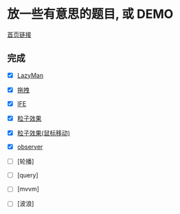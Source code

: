 # 放一些有意思的题目, 或 DEMO

[首页链接](https://xiaoyueguang.github.io/DEMO/)

## 完成
- [x] [LazyMan](https://xiaoyueguang.github.io/DEMO/lazyman)  
- [x] [拖拽](https://xiaoyueguang.github.io/DEMO/drag)  
- [x] [IFE](https://xiaoyueguang.github.io/DEMO/IFE)  
- [x] [粒子效果](https://xiaoyueguang.github.io/DEMO/canvas)  
- [x] [粒子效果(鼠标移动)](https://xiaoyueguang.github.io/DEMO/mouse-over-dot)  
- [x] [observer](https://xiaoyueguang.github.io/DEMO/observer)  
- [ ] [轮播]  
- [ ] [query]  
- [ ] [mvvm]  
- [ ] [波浪]  

